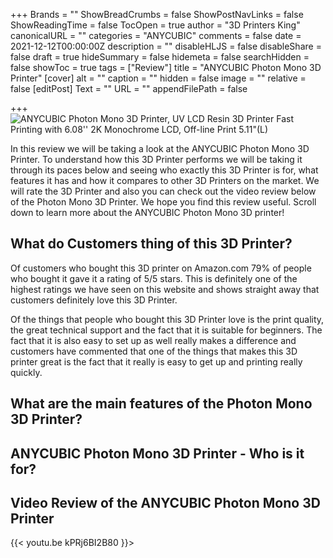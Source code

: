 +++
Brands = ""
ShowBreadCrumbs = false
ShowPostNavLinks = false
ShowReadingTime = false
TocOpen = true
author = "3D Printers King"
canonicalURL = ""
categories = "ANYCUBIC"
comments = false
date = 2021-12-12T00:00:00Z
description = ""
disableHLJS = false
disableShare = false
draft = true
hideSummary = false
hidemeta = false
searchHidden = false
showToc = true
tags = ["Review"]
title = "ANYCUBIC Photon Mono 3D Printer"
[cover]
alt = ""
caption = ""
hidden = false
image = ""
relative = false
[editPost]
Text = ""
URL = ""
appendFilePath = false

+++
![ANYCUBIC Photon Mono 3D Printer, UV LCD Resin 3D Printer Fast Printing with 6.08'' 2K Monochrome LCD, Off-line Print 5.11"(L)](https://images-na.ssl-images-amazon.com/images/I/71anf3B9wmL._AC_UL604_SR604,400_.jpg)

In this review we will be taking a look at the ANYCUBIC Photon Mono 3D Printer.  To understand how this 3D Printer performs we will be taking it through its paces below and seeing who exactly this 3D Printer is for, what features it has and how it compares to other 3D Printers on the market.  We will rate the 3D Printer and also you can check out the video review below of the Photon Mono 3D Printer.  We hope you find this review useful.  Scroll down to learn more about the ANYCUBIC Photon Mono 3D printer!

## What do Customers thing of this 3D Printer?

Of customers who bought this 3D printer on Amazon.com 79% of people who bought it gave it a rating of 5/5 stars.  This is definitely one of the highest ratings we have seen on this website and shows straight away that customers definitely love this 3D Printer.

Of the things that people who bought this 3D Printer love is the print quality, the great technical support and the fact that it is suitable for beginners.  The fact that it is also easy to set up as well really makes a difference and customers have commented that one of the things that makes this 3D printer great is the fact that it really is easy to get up and printing really quickly.

## What are the main features of the Photon Mono 3D Printer?

## ANYCUBIC Photon Mono 3D Printer - Who is it for?

## Video Review of the ANYCUBIC Photon Mono 3D Printer

{{< youtu.be kPRj6BI2B80 }}>